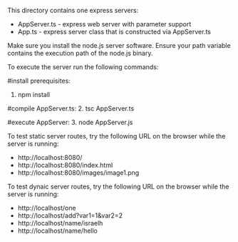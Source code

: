 This directory contains one express servers:
* AppServer.ts - express web server with parameter support
* App.ts - express server class that is constructed via AppServer.ts

Make sure you install the node.js server software.  Ensure your path variable contains the execution path of the node.js binary.

To execute the server run the following commands:

#install prerequisites: 
1. npm install

#compile AppServer.ts:
2. tsc AppServer.ts

#execute AppServer:
3. node AppServer.js

To test static server routes, try the following URL on the browser while the server is running:
* http://localhost:8080/
* http://localhost:8080/index.html
* http://localhost:8080/images/image1.png

To test dynaic server routes, try the following URL on the browser while the server is running:
* http://localhost/one
* http://localhost/add?var1=1&var2=2
* http://localhost/name/israelh
* http://localhost/name/hello
